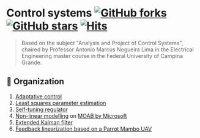 # Control systems [![GitHub forks](https://img.shields.io/github/forks/debOliveira/Control-Systems.svg?style=social&label=Fork&maxAge=2592000)](https://GitHub.com/debOliveira/Control-Systems/network/) [![GitHub stars](https://img.shields.io/github/stars/debOliveira/Control-Systems.svg?style=social&label=Star&maxAge=2592000)](https://GitHub.com/debOliveira/Control-Systems/stargazers/) [![Hits](https://hits.seeyoufarm.com/api/count/incr/badge.svg?url=https%3A%2F%2Fgithub.com%2FdebOliveira%2FControl-Systems&count_bg=%2379C83D&title_bg=%23555555&icon=&icon_color=%23E7E7E7&title=hits&edge_flat=false)](https://hits.seeyoufarm.com)

> Based on the subject "Analysis and Project of Control Systems", chaired by Professor Antonio Marcus Nogueira Lima in the Electrical Engineering master course in the Federal University of Campina Grande.

## :file_folder: Organization


1. [Adaptative control](1_adaptative_control/)
2. [Least squares parameter estimation](2_LS_estimation/)
3. [Self-tuning regulator](3_self_tuning_regulator/)
4. [Non-linear modelling](4_nonlin_model/) on [MOAB by Microsoft](https://microsoft.github.io/moab/)
5. [Extended Kalman filter](5_EFK/)
6. [Feedback linearization based on a Parrot Mambo UAV](6_feedback_lin/) 


